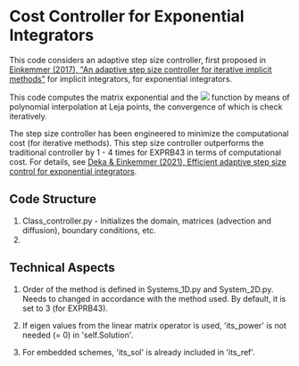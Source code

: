 # Cost Controller for Exponential Integrators

This code considers an adaptive step size controller, first proposed in [Einkemmer (2017), "An adaptive step size controller for iterative implicit methods"](https://www.sciencedirect.com/science/article/pii/S0168927418301387?via%3Dihub) for implicit integrators, for exponential integrators. 

This code computes the matrix exponential and the <img src="https://render.githubusercontent.com/render/math?math=e\varphi"> function by means of polynomial interpolation at Leja points, the convergence of which is check iteratively.

The step size controller has been engineered to minimize the computational cost (for iterative methods). This step size controller outperforms the traditional controller by 1 - 4 times for EXPRB43 in terms of computational cost. For details, see [Deka & Einkemmer (2021), Efficient adaptive step size control for exponential integrators](https://arxiv.org/abs/2102.02524).


## Code Structure
1. Class_controller.py - Initializes the domain, matrices (advection and diffusion), boundary conditions, etc.
2. 

## Technical Aspects

1. Order of the method is defined in Systems_1D.py and System_2D.py. Needs to changed in accordance with the method used. 
By default, it is set to 3 (for EXPRB43).

2. If eigen values from the linear matrix operator is used, 'its_power' is not needed (= 0) in 'self.Solution'.

3. For embedded schemes, 'its_sol' is already included in 'its_ref'.
